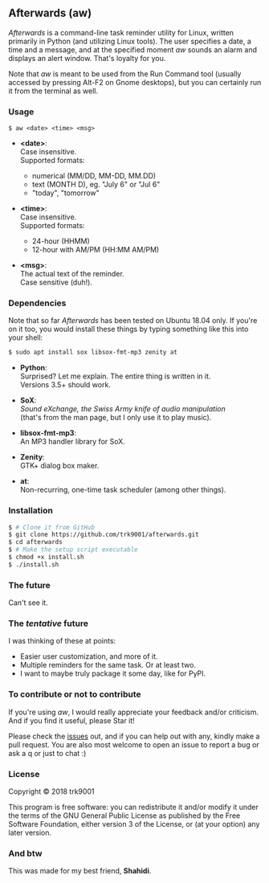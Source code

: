 ## Afterwards (aw)

*Afterwards* is a command-line task reminder utility for Linux, written
primarily in Python (and utilizing Linux tools). The user specifies a date,
a time and a message, and at the specified moment *aw* sounds an alarm and
displays an alert window. That's loyalty for you.

Note that *aw* is meant to be used from the Run Command tool (usually
accessed by pressing Alt-F2 on Gnome desktops), but you can certainly run it
from the terminal as well.

### Usage

```
$ aw <date> <time> <msg>
```

- **\<date\>**:  
Case insensitive.  
Supported formats:
    - numerical (MM/DD, MM-DD, MM.DD)
    - text (MONTH D), eg. "July 6" or "Jul 6"
    - "today", "tomorrow"

- **\<time\>**:  
Case insensitive.  
Supported formats:
    - 24-hour (HHMM)
    - 12-hour with AM/PM (HH:MM AM/PM)

- **\<msg\>**:  
The actual text of the reminder.  
Case sensitive (duh!).

### Dependencies

Note that so far *Afterwards* has been tested on Ubuntu 18.04 only. If you're
on it too, you would install these things by typing something like this into
your shell:  
```bash
$ sudo apt install sox libsox-fmt-mp3 zenity at
```

- **Python**:  
Surprised? Let me explain. The entire thing is written in it.  
Versions 3.5+ should work.

- **SoX**:  
*Sound eXchange, the Swiss Army knife of audio manipulation*  
(that's from the man page, but I only use it to play music).

- **libsox-fmt-mp3**:  
An MP3 handler library for SoX.

- **Zenity**:  
GTK+ dialog box maker.

- **at**:  
Non-recurring, one-time task scheduler (among other things).

### Installation

```bash
$ # Clone it from GitHub
$ git clone https://github.com/trk9001/afterwards.git
$ cd afterwards
$ # Make the setup script executable
$ chmod +x install.sh
$ ./install.sh
```

### The future

Can't see it.

### The *tentative* future

I was thinking of these at points:

- Easier user customization, and more of it.
- Multiple reminders for the same task. Or at least two.
- I want to maybe truly package it some day, like for PyPI.

### To contribute or not to contribute

If you're using *aw*, I would really appreciate your feedback and/or
criticism. And if you find it useful, please Star it!

Please check the [issues](https://github.com/trk9001/afterwards/issues) out,
and if you can help out with any, kindly make a pull request. You are also most
welcome to open an issue to report a bug or ask a q or just to chat :)

### License

Copyright © 2018 trk9001

This program is free software: you can redistribute it and/or modify
it under the terms of the GNU General Public License as published by
the Free Software Foundation, either version 3 of the License, or
(at your option) any later version.

### And btw

This was made for my best friend, **Shahidi**.
